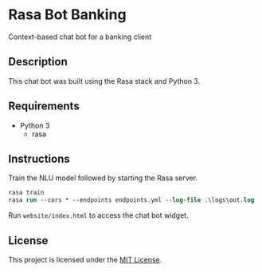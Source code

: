 # Rasa Bot Banking

Context-based chat bot for a banking client

## Description

This chat bot was built using the Rasa stack and Python 3.

## Requirements

- Python 3
  - rasa

## Instructions

Train the NLU model followed by starting the Rasa server.

```ps
rasa train
rasa run --cors * --endpoints endpoints.yml --log-file .\logs\out.log
```

Run `website/index.html` to access the chat bot widget.

## License

This project is licensed under the [MIT License](https://choosealicense.com/licenses/mit/).

